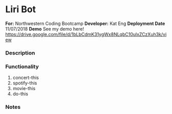# Liri Bot

**For:** Northwestern Coding Bootcamp
**Developer:** Kat Eng
**Deployment Date** 11/07/2018
**Demo**
See my demo here!
https://drive.google.com/file/d/1bLbCdmK31ygWx8NLqbC10ulxZCzXuh3k/view

### Description

### Functionality
1. concert-this
2. spotify-this
3. movie-this
4. do-this


### Notes

